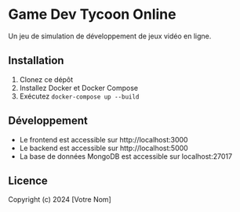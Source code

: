 # Game Dev Tycoon Online

Un jeu de simulation de développement de jeux vidéo en ligne.

## Installation

1. Clonez ce dépôt
2. Installez Docker et Docker Compose
3. Exécutez `docker-compose up --build`

## Développement

- Le frontend est accessible sur http://localhost:3000
- Le backend est accessible sur http://localhost:5000
- La base de données MongoDB est accessible sur localhost:27017

## Licence

Copyright (c) 2024 [Votre Nom]
